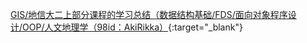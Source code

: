[GIS/地信大二上部分课程的学习总结（数据结构基础/FDS/面向对象程序设计/OOP/人文地理学（98id：AkiRikka）](https://www.cc98.org/topic/5828493){:target="_blank"}
